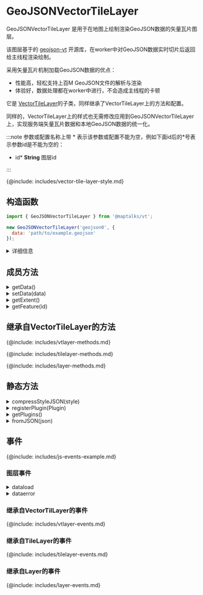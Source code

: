 # GeoJSONVectorTileLayer

GeoJSONVectorTileLayer 是用于在地图上绘制渲染GeoJSON数据的矢量瓦片图层。

该图层基于的 [geojson-vt](https://github.com/mapbox/geojson-vt) 开源库，在worker中对GeoJSON数据实时切片后返回给主线程渲染绘制。

采用矢量瓦片机制加载GeoJSON数据的优点：

* 性能高，轻松支持上百M GeoJSON文件的解析与渲染
* 体验好，数据处理都在worker中进行，不会造成主线程的卡顿

它是 [VectorTileLayer](vector-tile-layer)的子类，同样继承了VectorTileLayer上的方法和配置。

同样的，VectorTileLayer上的样式也无需修改应用到GeoJSONVectorTileLayer上，实现服务端矢量瓦片数据和本地GeoJSON数据的统一化。

:::note
参数或配置名称上带 \* 表示该参数或配置不能为空，例如下面id后的\*号表示参数id是不能为空的：

* id* **String** 图层id

:::

{@include: includes/vector-tile-layer-style.md}

## 构造函数

```javascript
import { GeoJSONVectorTileLayer } from '@maptalks/vt';

new GeoJSONVectorTileLayer('geojson0', {
  data: 'path/to/example.geojson'
});
```
<details><summary>详细信息</summary>
<div>

参数：

* id\* **String** 图层id
* options\* **Object** 配置参数，可选的配置项如下：

| 配置名           |  类型           |  描述                 | 默认值 |
|  ------         | :----:  | ----  |   :-----------:  |
|data\*           | Object/String   | GeoJSON数据对象或者url  | null |
|features         | String          | 瓦片是否返回feature数据，默认只返回id | "id" |
{@include: includes/vtlayer-options.md}

</div>
</details>


## 成员方法

<details><summary>getData()</summary>
<div>
<br/>

获取GeoJSON数据。

```js
const layer = new GeoJSONVectorTileLayer('vt0', {
  data: 'path/to/example.geojson'
});
const data = layer.getData();
```

返回：

* String | Object

</div>
</details>


<details><summary>setData(data)</summary>
<div>
<br/>

更新图层数据。

```js
const layer = new GeoJSONVectorTileLayer('vt0', {
  data: 'path/to/example.geojson'
});
layer.setData('path/to/another.geojson');
```

参数：
* data **String | Object** GeoJSON数据或数据远程地址。

返回：

* this

</div>
</details>


<details><summary>getExtent()</summary>
<div>
<br/>

获取GeoJSON数据的Extent。

```js
const layer = new GeoJSONVectorTileLayer('vt0', {
  data: 'path/to/example.geojson'
});
const extent = layer.getExtent();
```

返回：

* maptalks.Extent

</div>
</details>


<details><summary>getFeature(id)</summary>
<div>
<br/>

获取给定ID的Feature。

```js
const layer = new GeoJSONVectorTileLayer('vt0', {
  data: 'path/to/example.geojson'
});
const feature = layer.getFeature(id);
```

返回：

* Object

</div>
</details>


## 继承自VectorTileLayer的方法
{@include: includes/vtlayer-methods.md}

{@include: includes/tilelayer-methods.md}

{@include: includes/layer-methods.md}

## 静态方法

<details><summary>compressStyleJSON(style)</summary>
<div>
<br/>

通过合并相同定义的渲染插件，把style JSON压缩为尺寸更小的JSON对象。

```js
const compressedStyle = GeoJSONVectorTileLayer.compressStyleJSON(style);
````

参数：

* style **Object** 样式对象

返回：

* **Object**

</div>
</details>


<details><summary>registerPlugin(Plugin)</summary>
<div>
<br/>

注册新的渲染插件。

```js
GeoJSONVectorTileLayer.registerPlugin(PluginClazz);
````

参数：

* PluginClazz **PainterPlugin** 要注册的渲染插件类

</div>
</details>


<details><summary>getPlugins()</summary>
<div>
<br/>

获取所有注册的渲染插件。

```js
const pluginClasses = GeoJSONVectorTileLayer.getPlugins();
````

返回：

* PainterPlugin[]

</div>
</details>


<details><summary>fromJSON(json)</summary>
<div>
<br/>

从图层的json对象创建一个GeoJSONVectorTileLayer对象。

```js
const json = layer.toJSON();

const layerCopied = maptalks.Layer.fromJSON(json);
````

返回：

* GeoJSONVectorTileLayer

</div>
</details>


## 事件

{@include: includes/js-events-example.md}

### 图层事件

<details><summary>dataload</summary>
<div>
<br/>

数据成功加载事件。

参数属性：

| 属性名           |  类型           |   值 |
|  ------         | :----:  | ----  |
|type     | String          |   "dataload"  |
|target   | GeoJSONVectorTileLayer |   this     |
|extent   | Number[] |   数据Extent范围     |

</div>
</details>


<details><summary>dataerror</summary>
<div>
<br/>

数据加载错误事件。

参数属性：

| 属性名           |  类型           |   值 |
|  ------         | :----:  | ----  |
|type     | String          |   "dataerror"  |
|target   | GeoJSONVectorTileLayer |   this     |
|error    | String |   错误信息     |

</div>
</details>


### 继承自VectorTilLayer的事件

{@include: includes/vtlayer-events.md}

### 继承自TileLayer的事件

{@include: includes/tilelayer-events.md}

### 继承自Layer的事件

{@include: includes/layer-events.md}